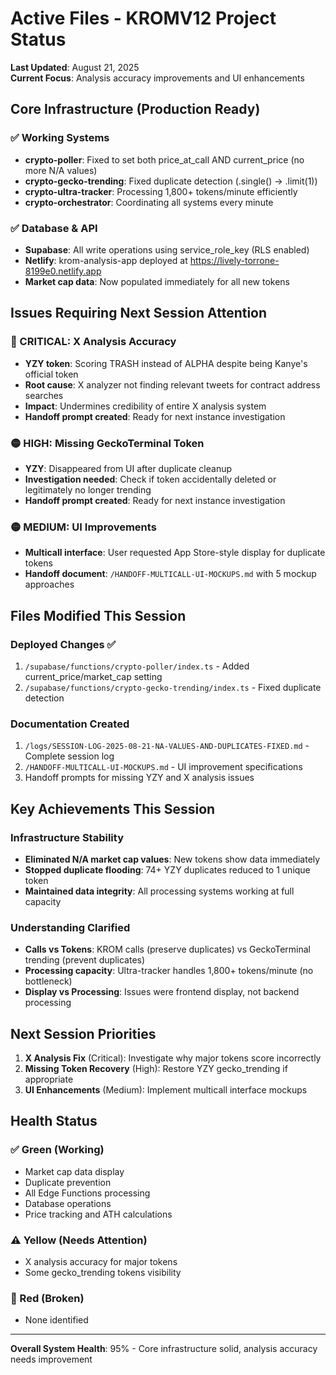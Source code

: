# Active Files - KROMV12 Project Status

**Last Updated**: August 21, 2025  
**Current Focus**: Analysis accuracy improvements and UI enhancements

## Core Infrastructure (Production Ready)

### ✅ Working Systems
- **crypto-poller**: Fixed to set both price_at_call AND current_price (no more N/A values)
- **crypto-gecko-trending**: Fixed duplicate detection (.single() → .limit(1))
- **crypto-ultra-tracker**: Processing 1,800+ tokens/minute efficiently
- **crypto-orchestrator**: Coordinating all systems every minute

### ✅ Database & API
- **Supabase**: All write operations using service_role_key (RLS enabled)
- **Netlify**: krom-analysis-app deployed at https://lively-torrone-8199e0.netlify.app
- **Market cap data**: Now populated immediately for all new tokens

## Issues Requiring Next Session Attention

### 🔴 CRITICAL: X Analysis Accuracy
- **YZY token**: Scoring TRASH instead of ALPHA despite being Kanye's official token
- **Root cause**: X analyzer not finding relevant tweets for contract address searches
- **Impact**: Undermines credibility of entire X analysis system
- **Handoff prompt created**: Ready for next instance investigation

### 🟡 HIGH: Missing GeckoTerminal Token
- **YZY**: Disappeared from UI after duplicate cleanup
- **Investigation needed**: Check if token accidentally deleted or legitimately no longer trending
- **Handoff prompt created**: Ready for next instance investigation

### 🟡 MEDIUM: UI Improvements
- **Multicall interface**: User requested App Store-style display for duplicate tokens
- **Handoff document**: `/HANDOFF-MULTICALL-UI-MOCKUPS.md` with 5 mockup approaches

## Files Modified This Session

### Deployed Changes ✅
1. `/supabase/functions/crypto-poller/index.ts` - Added current_price/market_cap setting
2. `/supabase/functions/crypto-gecko-trending/index.ts` - Fixed duplicate detection

### Documentation Created
1. `/logs/SESSION-LOG-2025-08-21-NA-VALUES-AND-DUPLICATES-FIXED.md` - Complete session log
2. `/HANDOFF-MULTICALL-UI-MOCKUPS.md` - UI improvement specifications
3. Handoff prompts for missing YZY and X analysis issues

## Key Achievements This Session

### Infrastructure Stability
- **Eliminated N/A market cap values**: New tokens show data immediately
- **Stopped duplicate flooding**: 74+ YZY duplicates reduced to 1 unique token
- **Maintained data integrity**: All processing systems working at full capacity

### Understanding Clarified
- **Calls vs Tokens**: KROM calls (preserve duplicates) vs GeckoTerminal trending (prevent duplicates)
- **Processing capacity**: Ultra-tracker handles 1,800+ tokens/minute (no bottleneck)
- **Display vs Processing**: Issues were frontend display, not backend processing

## Next Session Priorities

1. **X Analysis Fix** (Critical): Investigate why major tokens score incorrectly
2. **Missing Token Recovery** (High): Restore YZY gecko_trending if appropriate
3. **UI Enhancements** (Medium): Implement multicall interface mockups

## Health Status

### ✅ Green (Working)
- Market cap data display
- Duplicate prevention
- All Edge Functions processing
- Database operations
- Price tracking and ATH calculations

### ⚠️ Yellow (Needs Attention)
- X analysis accuracy for major tokens
- Some gecko_trending tokens visibility

### 🔴 Red (Broken)
- None identified

---
**Overall System Health**: 95% - Core infrastructure solid, analysis accuracy needs improvement
